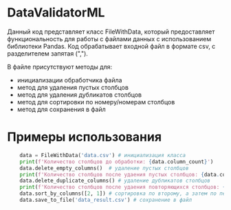 # DataValidatorML
Данный код представляет класс FileWithData, который предоставляет функциональность для работы с файлами данных с использованием библиотеки Pandas. Код обрабатывает входной файл в формате csv, с разделителем запятая (",").

В файле присутствуют методы для:
- инициализации обработчика файла
- метод для удаления пустых столбцов
- метод для удаления дубликатов столбцов
- метод для сортировки по номеру/номерам столбцов
- метод для сохранения в файл


# Примеры использования

```python
    data = FileWithData('data.csv') # инициализация класса
    print(f'Количество столбцов до обработки: {data.column_count}')
    data.delete_empty_columns()  # удаление пустых столбцов
    print(f'Количество столбцов после удаения пустых столбцов: {data.column_count}')
    data.delete_duplicate_columns() # удаление дубликатов столбцов
    print(f'Количество столбцов после удаения повторяющихся столбцов: {data.column_count}')
    data.sort_by_columns([2, 1]) # сортировка по второму, а затем по первому столбцу
    data.save_to_file('data_result.csv') # сохранение в файл
```

